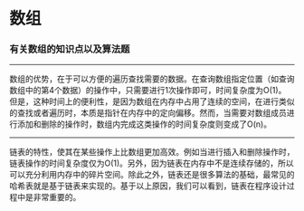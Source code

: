 # 数组
### 有关数组的知识点以及算法题

-----
数组的优势，在于可以方便的遍历查找需要的数据。在查询数组指定位置（如查询数组中的第4个数据）的操作中，只需要进行1次操作即可，时间复杂度为O(1)。<br>
但是，这种时间上的便利性，是因为数组在内存中占用了连续的空间，在进行类似的查找或者遍历时，本质是指针在内存中的定向偏移。然而，当需要对数组成员进行添加和删除的操作时，数组内完成这类操作的时间复杂度则变成了O(n)。<br>

---
链表的特性，使其在某些操作上比数组更加高效。例如当进行插入和删除操作时，链表操作的时间复杂度仅为O(1)。另外，因为链表在内存中不是连续存储的，所以可以充分利用内存中的碎片空间。除此之外，链表还是很多算法的基础，最常见的哈希表就是基于链表来实现的。基于以上原因，我们可以看到，链表在程序设计过程中是非常重要的。
